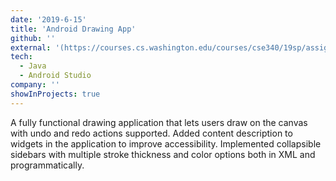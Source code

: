 ```yaml
---
date: '2019-6-15'
title: 'Android Drawing App'
github: ''
external: '(https://courses.cs.washington.edu/courses/cse340/19sp/assignments/undo)'
tech:
  - Java 
  - Android Studio
company: ''
showInProjects: true
---
```


A fully functional drawing application that lets users draw on the canvas with undo and redo actions supported. Added content description to widgets in the application to improve accessibility. Implemented collapsible sidebars with multiple stroke thickness and color options both in XML and programmatically. 